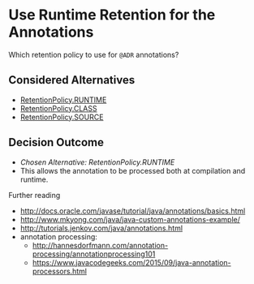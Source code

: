 # Use Runtime Retention for the Annotations

Which retention policy to use for `@ADR` annotations?

## Considered Alternatives

- [RetentionPolicy.RUNTIME](https://docs.oracle.com/javase/8/docs/api/java/lang/annotation/RetentionPolicy.html#RUNTIME)
- [RetentionPolicy.CLASS](https://docs.oracle.com/javase/8/docs/api/java/lang/annotation/RetentionPolicy.html#CLASS)
- [RetentionPolicy.SOURCE](https://docs.oracle.com/javase/8/docs/api/java/lang/annotation/RetentionPolicy.html#SOURCE)

## Decision Outcome

- *Chosen Alternative: RetentionPolicy.RUNTIME*
- This allows the annotation to be processed both at compilation and runtime.

Further reading

- <http://docs.oracle.com/javase/tutorial/java/annotations/basics.html>
- <http://www.mkyong.com/java/java-custom-annotations-example/>
- <http://tutorials.jenkov.com/java/annotations.html>
- annotation processing: 
  - <http://hannesdorfmann.com/annotation-processing/annotationprocessing101>
  - <https://www.javacodegeeks.com/2015/09/java-annotation-processors.html>
